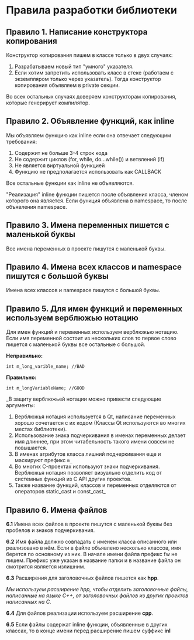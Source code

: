 # Правила разработки библиотеки #

## Правило 1. Написание конструктора копирования ##

Конструктор копирования пишем в классе только в двух случаях:

  1. Разрабатываем новый тип "умного" указателя.
  1. Если хотим запретить использовать класс в стеке (работаем с экземпляром только через указатель). Тогда конструктор копирования объявляем в private секции.

Во всех остальных случаях доверяем конструкторам копирования, которые генерирует компилятор.

## Правило 2. Объявление функций, как inline ##
Мы объявляем функцию как inline если она отвечает следующим требования:
  1. Содержит не больше 3-4 строк кода
  1. Не содержит циклов (for, while, do...while()) и ветвлений (if)
  1. Не является виртуальной функцией
  1. Функцию не предполагается использовать как CALLBACK

Все остальные функции как inline не объявляются.

"Реализация" inline функции пишется после объявления класса, членом которого она является. Если функция объявлена в namespace, то после объявления namespace.

## Правило 3. Имена переменных пишется с маленькой буквы ##
Все имена переменных в проекте пишутся с маленькой буквы.

## Правило 4. Имена всех классов и namespace пишутся с большой буквы ##
Имена всех классов и namespace пишутся с большой буквы.

## Правило 5. Для имен функций и переменных используем верблюжью нотацию ##

Для имен функций и переменных используем верблюжью нотацию. Если имя переменной состоит из нескольких слов то первое слово пишется с маленькой буквы все остальные с большой.

**Неправильно:**
```
int m_long_varible_name; //BAD
```

**Правильно:**
```
int m_longVariableName; //GOOD
```

_В защиту верблюжьей	 нотации можно привести следующие аргументы:
  1. Верблюжья нотация используется в Qt, написание переменных хорошо сочетается с их кодом (Классы Qt используются во многих местах библиотеки).
  1. Использование знака подчеркивания в именах переменных делает имя длиннее, при этом читабельность такого имени совсем не повышается.
  1. В именах атрибутов класса лишний подчеркивания еще и маскируют префикс `m_`
  1. Во многих C-проектах используют знаки подчеркивания. Верблюжья нотация позволяет визуально отделить код от системных функций из C API других проектов.
  1. Также название функций, классов и переменных отделяются от операторов static\_cast и const\_cast_

## Правило 6. Имена файлов ##

**6.1** Имена всех файлов в проекте пишутся с маленькой буквы без пробелов и знаков подчеркивания.

**6.2** Имя файла должно совпадать с именем класса описанного или реализовано в нём. Если в файле объявлено несколько классов, имя берется по основному из них. В начале имени  файла префикс fw не пишем. Префикс уже указан в название папки и в название файла он смотрится является излишним.

**6.3** Расширения для заголовочных файлов пишется как **hpp**.

_Мы используем расширение hpp, чтобы отделить заголовочные файлы, написанные на языке C++, от заголовочных файлов из других проектов написанных на С._

**6.4** Для файлов реализации используем расширение **cpp**.

**6.5** Если файлы содержат inline функции, объявленные в других классах, то в конце имени перед расширение пишем суффикс **inl**